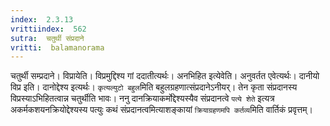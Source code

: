 ```yaml
---
index:  2.3.13
vrittiindex:  562
sutra:  चतुर्थी संप्रदाने
vritti:  balamanorama 
---
```


चतुर्थी सम्प्रदाने। विप्रायेति। विप्रमुद्दिश्य गां ददातीत्यर्थः। अनभिहित इत्येवेति। अनुवर्तत एवेत्यर्थः। दानीयो विप्र इति। दानोद्देश्य इत्यर्थः। `कृत्यल्युटो बहुल`मिति बहुलग्रहणात्संप्रदानेऽनीयर्। तेन कृता संप्रदानस्य विप्रस्याऽभिहितत्वान्न चतुर्थीति भावः। ननु दानक्रियाकर्मोद्देश्यस्यैव संप्रदानत्वे `पत्ये शेते` इत्यत्र अकर्मकशयनक्रियोद्देश्यस्य पत्युः कथं संप्रदानत्वमित्याशङ्कायां `क्रियाग्रहणमपि कर्तव्य`मिति वार्तिकं प्रवृत्तम्।

